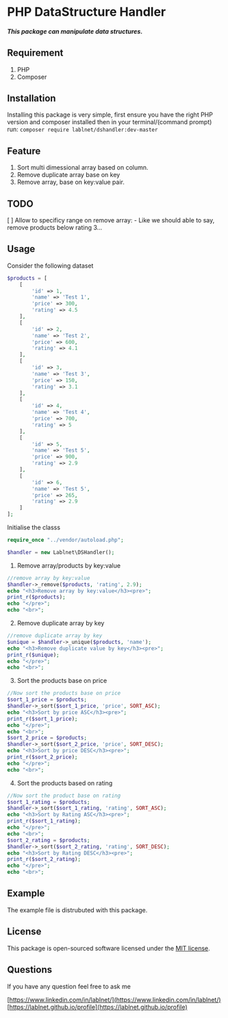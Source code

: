# PHP DataStructure Handler
##### This package can manipulate data structures.

## Requirement
1. PHP
2. Composer

## Installation
Installing this package is very simple, first ensure you have the right PHP version and composer installed then in your terminal/(command prompt) run:  `composer require lablnet/dshandler:dev-master`

## Feature

 1. Sort multi dimessional array based on column.
 2. Remove  duplicate array base on key
 3. Remove array, base on key:value pair.
 
 ## TODO
 [ ] Allow to specificy range on remove array:
	 - Like we should able to say, remove products below rating 3...
 


## Usage
Consider the following dataset
```php
$products = [
	[
		'id' => 1,
		'name' => 'Test 1',
		'price' => 300,
		'rating' => 4.5
	],
	[
		'id' => 2,
		'name' => 'Test 2',
		'price' => 600,
		'rating' => 4.1
	],
	[
		'id' => 3,
		'name' => 'Test 3',
		'price' => 150,
		'rating' => 3.1
	],
	[
		'id' => 4,
		'name' => 'Test 4',
		'price' => 700,
		'rating' => 5
	],
	[
		'id' => 5,
		'name' => 'Test 5',
		'price' => 900,
		'rating' => 2.9
	],
	[
		'id' => 6,
		'name' => 'Test 5',
		'price' => 265,
		'rating' => 2.9
	]
];
```

Initialise the classs
```php
require_once "../vendor/autoload.php";

$handler = new Lablnet\DSHandler();
```

1. Remove array/products by key:value
```php
//remove array by key:value
$handler->_remove($products, 'rating', 2.9);
echo "<h3>Remove array by key:value</h3><pre>";
print_r($products);
echo "</pre>";
echo "<br>";
```
2. Remove duplicate array by key
```php
//remove duplicate array by key
$unique = $handler->_unique($products, 'name');
echo "<h3>Remove duplicate value by key</h3><pre>";
print_r($unique);
echo "</pre>";
echo "<br>";
```
3. Sort the products base on price
```php
//Now sort the products base on price
$sort_1_price = $products;
$handler->_sort($sort_1_price, 'price', SORT_ASC);
echo "<h3>Sort by price ASC</h3><pre>";
print_r($sort_1_price);
echo "</pre>";
echo "<br>";
$sort_2_price = $products;
$handler->_sort($sort_2_price, 'price', SORT_DESC);
echo "<h3>Sort by price DESC</h3><pre>";
print_r($sort_2_price);
echo "</pre>";
echo "<br>";
```
4. Sort the products based on rating
```php
//Now sort the product base on rating
$sort_1_rating = $products;
$handler->_sort($sort_1_rating, 'rating', SORT_ASC);
echo "<h3>Sort by Rating ASC</h3><pre>";
print_r($sort_1_rating);
echo "</pre>";
echo "<br>";
$sort_2_rating = $products;
$handler->_sort($sort_2_rating, 'rating', SORT_DESC);
echo "<h3>Sort by Rating DESC</h3><pre>";
print_r($sort_2_rating);
echo "</pre>";
echo "<br>";
```

## Example
The example file is distrubuted with this package.

## License

This package is open-sourced software licensed under the  [MIT license](https://opensource.org/licenses/MIT).

## Questions
If you have any question feel free to ask me

[https://www.linkedin.com/in/lablnet/](https://www.linkedin.com/in/lablnet/)
[https://lablnet.github.io/profile](https://lablnet.github.io/profile)
